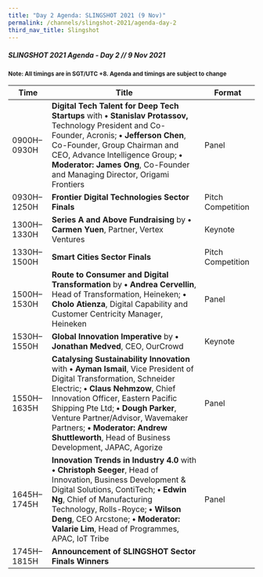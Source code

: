 ```yaml
---
title: "Day 2 Agenda: SLINGSHOT 2021 (9 Nov)"
permalink: /channels/slingshot-2021/agenda-day-2
third_nav_title: Slingshot
---
```

##### SLINGSHOT 2021 Agenda - Day 2 // 9 Nov 2021

<sub>**Note: All timings are in SGT/UTC +8. Agenda and timings are subject to change**</sub>

| Time | Title | Format |
| -------- | -------- | -------- |
| 0900H–0930H     | **Digital Tech Talent for Deep Tech Startups** with **• Stanislav Protassov,** Technology President and Co-Founder, Acronis; **• Jefferson Chen**, Co-Founder, Group Chairman and CEO, Advance Intelligence Group; **• Moderator: James Ong**, Co-Founder and Managing Director, Origami Frontiers    | Panel     |
| 0930H–1250H     | **Frontier Digital Technologies Sector Finals**    | Pitch Competition     |
| 1300H–1330H    | **Series A and Above Fundraising** by **• Carmen Yuen**, Partner, Vertex Ventures       | Keynote     |
| 1330H–1500H     | **Smart Cities Sector Finals**     | Pitch Competition     |
| 1500H–1530H     | **Route to Consumer and Digital Transformation** by **• Andrea Cervellin**, Head of Transformation, Heineken; **• Cholo Atienza**, Digital Capability and Customer Centricity Manager, Heineken     | Panel     |
| 1530H–1550H     | **Global Innovation Imperative** by **• Jonathan Medved**, CEO, OurCrowd      | Keynote     |
| 1550H–1635H     | **Catalysing Sustainability Innovation** with **• Ayman Ismail**, Vice President of Digital Transformation, Schneider Electric; **• Claus Nehmzow**, Chief Innovation Officer, Eastern Pacific Shipping Pte Ltd; **• Dough Parker**, Venture Partner/Advisor, Wavemaker Partners; **• Moderator: Andrew Shuttleworth**, Head of Business Development, JAPAC, Agorize      | Panel     |
| 1645H–1745H     | **Innovation Trends in Industry 4.0** with **• Christoph Seeger**, Head of Innovation, Business Development & Digital Solutions, ContiTech; **• Edwin Ng**, Chief of Manufacturing Technology, Rolls-Royce; **• Wilson Deng**, CEO Arcstone; **• Moderator: Valarie Lim**, Head of Programmes, APAC, IoT Tribe      | Panel     |
| 1745H–1815H     | **Announcement of SLINGSHOT Sector Finals Winners**      |      |